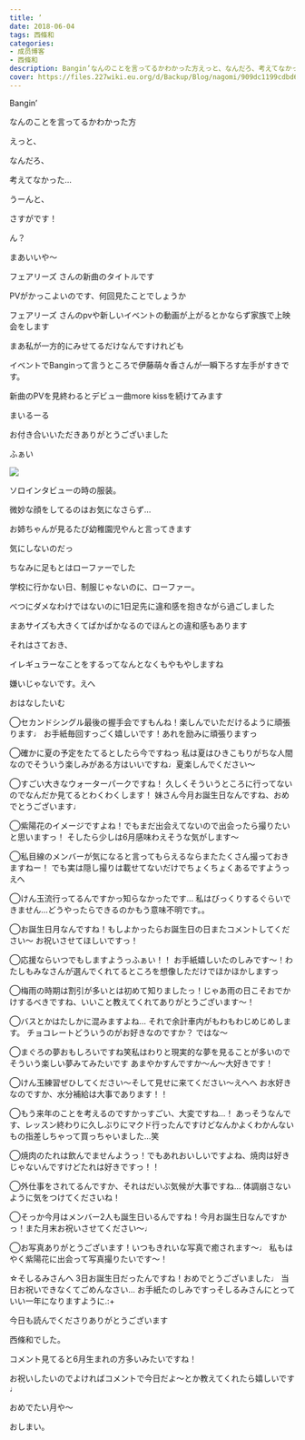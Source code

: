 ```yaml
---
title: ’
date: 2018-06-04
tags: 西條和
categories: 
- 成员博客
- 西條和
description: Bangin’なんのことを言ってるかわかった方えっと、なんだろ、考えてなかった…うーんと...
cover: https://files.227wiki.eu.org/d/Backup/Blog/nagomi/909dc1199cdbd6fe4d03da4a5157e.jpg 
---
```










Bangin’













なんのことを言ってるかわかった方











えっと、








なんだろ、





考えてなかった…








うーんと、





さすがです！











ん？








まあいいや〜













フェアリーズ さんの新曲のタイトルです












PVがかっこよいのです、何回見たことでしょうか











フェアリーズ さんのpvや新しいイベントの動画が上がるとかならず家族で上映会をします










まあ私が一方的にみせてるだけなんですけれども










イベントでBanginって言うところで伊藤萌々香さんが一瞬下ろす左手がすきです。









新曲のPVを見終わるとデビュー曲more kissを続けてみます









まいるーる













お付き合いいただきありがとうございました











ふぁい







![](https://files.227wiki.eu.org/d/Backup/Blog/nagomi/909dc1199cdbd6fe4d03da4a5157e.jpg)









ソロインタビューの時の服装。









微妙な顔をしてるのはお気になさらず…









お姉ちゃんが見るたび幼稚園児やんと言ってきます










気にしないのだっ











ちなみに足もとはローファーでした









学校に行かない日、制服じゃないのに、ローファー。











べつにダメなわけではないのに1日足先に違和感を抱きながら過ごしました








まあサイズも大きくてぱかぱかなるのでほんとの違和感もあります















それはさておき、







イレギュラーなことをするってなんとなくもやもやしますね











嫌いじゃないです。えへ










おはなしたいむ








◯セカンドシングル最後の握手会ですもんね！楽しんでいただけるように頑張ります♩
お手紙毎回すっごく嬉しいです！あれを励みに頑張りますっ







◯確かに夏の予定をたてるとしたら今ですねっ
私は夏はひきこもりがちな人間なのでそういう楽しみがある方はいいですね♩夏楽しんでください〜







◯すごい大きなウォーターパークですね！
久しくそういうところに行ってないのでなんだか見てるとわくわくします！
妹さん今月お誕生日なんですね、おめでとうございます♩








◯紫陽花のイメージですよね！でもまだ出会えてないので出会ったら撮りたいと思いますっ！
そしたら少しは6月感味わえそうな気がします〜







◯私目線のメンバーが気になると言ってもらえるならまたたくさん撮っておきますねー！
でも実は隠し撮りは載せてないだけでちょくちょくあるですようっえへ








◯けん玉流行ってるんですかっ知らなかったです…
私はびっくりするぐらいできません…どうやったらできるのかもう意味不明です。。







◯お誕生日月なんですね！もしよかったらお誕生日の日またコメントしてください〜
お祝いさせてほしいですっ！





◯応援ならいつでもしますようっふぁい！！
お手紙嬉しいたのしみです〜！わたしもみなさんが選んでくれてるところを想像しただけでほかほかしますっ







◯梅雨の時期は割引が多いとは初めて知りましたっ！じゃあ雨の日こそおでかけするべきですね、いいこと教えてくれてありがとうございます〜！







◯バスとかはたしかに混みますよね…
それで余計車内がもわもわじめじめします。
チョコレートどういうのがお好きなのですか？
ではな〜






◯まぐろの夢おもしろいですね笑私はわりと現実的な夢を見ることが多いのでそういう楽しい夢みてみたいです
あまやかすんですか〜ん〜大好きです！






◯けん玉練習ぜひしてください〜そして見せに来てください〜えへへ
お水好きなのですか、水分補給は大事であります！！







◯もう来年のことを考えるのですかっすごい、大変ですね…！
あっそうなんです、レッスン終わりに久しぶりにマクド行ったんですけどなんかよくわかんないもの指差しちゃって買っちゃいました…笑







◯焼肉のたれは飲んでませんようっ！でもあれおいしいですよね、焼肉は好きじゃないんですけどたれは好きですっ！！






◯外仕事をされてるんですか、それはだいぶ気候が大事ですね…
体調崩さないように気をつけてくださいね！








◯そっか今月はメンバー2人も誕生日いるんですね！今月お誕生日なんですかっ！また月末お祝いさせてください〜♩







◯お写真ありがとうございます！いつもきれいな写真で癒されます〜♩
私もはやく紫陽花に出会って写真撮りたいです〜！






☆そしるみさんへ
3日お誕生日だったんですね！おめでとうございました♩
当日お祝いできなくてごめんなさい…
お手紙たのしみですっそしるみさんにとっていい一年になりますように.:+












今日も読んでくださりありがとうございます











西條和でした。










コメント見てると6月生まれの方多いみたいですね！







お祝いしたいのでよければコメントで今日だよ〜とか教えてくれたら嬉しいです♩









おめでたい月や〜







おしまい。


